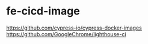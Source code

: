 # fe-cicd-image


https://github.com/cypress-io/cypress-docker-images
https://github.com/GoogleChrome/lighthouse-ci
